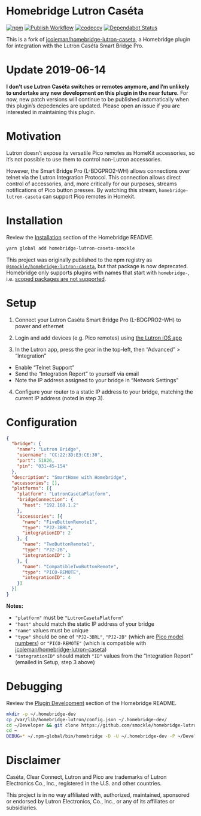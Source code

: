# Homebridge Lutron Caséta

[![npm](https://img.shields.io/npm/v/homebridge-lutron-caseta-smockle.svg)](https://www.npmjs.com/package/homebridge-lutron-caseta-smockle)
[![Publish Workflow](https://github.com/smockle/homebridge-lutron-caseta/workflows/Publish/badge.svg)](https://github.com/smockle/homebridge-lutron-caseta/actions)
[![codecov](https://codecov.io/gh/smockle/homebridge-lutron-caseta/branch/master/graph/badge.svg)](https://codecov.io/gh/smockle/homebridge-lutron-caseta)
[![Dependabot Status](https://api.dependabot.com/badges/status?host=github&repo=smockle/homebridge-lutron-caseta)](https://dependabot.com)

This is a fork of [jcoleman/homebridge-lutron-caseta](https://github.com/jcoleman/homebridge-lutron-caseta), a Homebridge plugin for integration with the Lutron Caséta Smart Bridge Pro.

# Update 2019-06-14

**I don’t use Lutron Caséta switches or remotes anymore, and I’m unlikely to undertake any new development on this plugin in the near future.** For now, new patch versions will continue to be published automatically when this plugin’s depedencies are updated. Please open an issue if you are interested in maintaining this plugin.

# Motivation

Lutron doesn’t expose its versatile Pico remotes as HomeKit accessories, so it’s not possible to use them to control non-Lutron accessories.

However, the Smart Bridge Pro (L-BDGPRO2-WH) allows connections over telnet via the Lutron Integration Protocol. This connection allows direct control of accessories, and, more critically for our purposes, streams notifications of Pico button presses. By watching this stream, `homebridge-lutron-caseta` can support Pico remotes in Homekit.

# Installation

Review the [Installation](https://github.com/nfarina/homebridge#installation) section of the Homebridge README.

```Bash
yarn global add homebridge-lutron-caseta-smockle
```

This project was originally published to the npm registry as [`@smockle/homebridge-lutron-caseta`](https://www.npmjs.com/package/@smockle/homebridge-lutron-caseta), but that package is now deprecated. Homebridge only supports plugins with names that start with `homebridge-`, i.e. [scoped packages are not supported](https://github.com/nfarina/homebridge/pull/2023).

# Setup

1. Connect your Lutron Caséta Smart Bridge Pro (L-BDGPRO2-WH) to power and ethernet

2. Login and add devices (e.g. Pico remotes) using [the Lutron iOS app](https://itunes.apple.com/us/app/lutron-caséta-ra2-select-app/id886753021)

3. In the Lutron app, press the gear in the top-left, then “Advanced” > “Integration”

- Enable “Telnet Support”
- Send the “Integration Report” to yourself via email
- Note the IP address assigned to your bridge in “Network Settings”

4. Configure your router to a static IP address to your bridge, matching the current IP address (noted in step 3).

# Configuration

```JSON
{
  "bridge": {
    "name": "Lutron Bridge",
    "username": "CC:22:3D:E3:CE:30",
    "port": 51826,
    "pin": "031-45-154"
  },
  "description": "SmartHome with Homebridge",
  "accessories": [],
  "platforms": [{
    "platform": "LutronCasetaPlatform",
    "bridgeConnection": {
      "host": "192.168.1.2"
    },
    "accessories": [{
      "name": "FiveButtonRemote1",
      "type": "PJ2-3BRL",
      "integrationID": 2
    }, {
      "name": "TwoButtonRemote1",
      "type": "PJ2-2B",
      "integrationID": 3
    }, {
      "name": "CompatibleTwoButtonRemote",
      "type": "PICO-REMOTE",
      "integrationID": 4
    }]
  }]
}
```

**Notes:**

- `"platform"` must be `"LutronCasetaPlatform"`
- `"host"` should match the static IP address of your bridge
- `"name"` values must be unique
- `"type"` should be one of `"PJ2-3BRL"`, `"PJ2-2B"` (which are [Pico model numbers](http://www.lutron.com/en-US/Products/Pages/SingleRoomControls/CasetaWireless/ModelNumbers.aspx#SectionHead3)) or `"PICO-REMOTE"` (which is compatible with [jcoleman/homebridge-lutron-caseta](https://github.com/jcoleman/homebridge-lutron-caseta))
- `"integrationID"` should match `"ID"` values from the “Integration Report” (emailed in Setup, step 3 above)

# Debugging

Review the [Plugin Development](https://github.com/nfarina/homebridge#plugin-development) section of the Homebridge README.

```Bash
mkdir -p ~/.homebridge-dev
cp /var/lib/homebridge-lutron/config.json ~/.homebridge-dev/
cd ~/Developer && git clone https://github.com/smockle/homebridge-lutron-caseta
cd ~
DEBUG=* ~/.npm-global/bin/homebridge -D -U ~/.homebridge-dev -P ~/Developer/homebridge-lutron-caseta/
```

# Disclaimer

Caséta, Clear Connect, Lutron and Pico are trademarks of Lutron Electronics Co., Inc., registered in the U.S. and other countries.

This project is in no way affiliated with, authorized, maintained, sponsored or endorsed by Lutron Electronics, Co., Inc., or any of its affiliates or subsidiaries.
